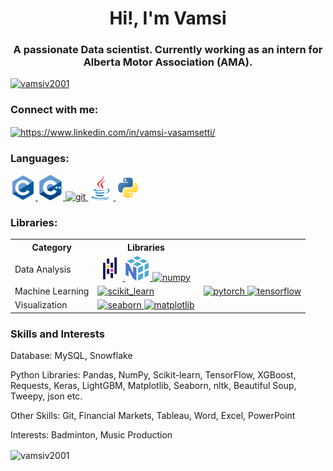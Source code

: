 <h1 align="center">Hi!, I'm Vamsi</h1>
<h3 align="center">A passionate Data scientist. Currently working as an intern for Alberta Motor Association (AMA).</h3>

<p align="left"> <a href="https://github.com/ryo-ma/github-profile-trophy"><img src="https://github-profile-trophy.vercel.app/?username=vamsiv2001" alt="vamsiv2001" /></a> </p>

<h3 align="left">Connect with me:</h3>
<p align="left">
<a href="https://linkedin.com/in/https://www.linkedin.com/in/vamsi-vasamsetti/" target="blank"><img align="center" src="https://raw.githubusercontent.com/rahuldkjain/github-profile-readme-generator/master/src/images/icons/Social/linked-in-alt.svg" alt="https://www.linkedin.com/in/vamsi-vasamsetti/" height="30" width="40" /></a>
</p>

<h3 align="left">Languages:</h3>
<p align="left"> <a href="https://www.cprogramming.com/" target="_blank" rel="noreferrer"> <img src="https://raw.githubusercontent.com/devicons/devicon/master/icons/c/c-original.svg" alt="c" width="40" height="40"/> </a> 
<a href="https://www.w3schools.com/cpp/" target="_blank" rel="noreferrer"> <img src="https://raw.githubusercontent.com/devicons/devicon/master/icons/cplusplus/cplusplus-original.svg" alt="cplusplus" width="40" height="40"/> </a> <a href="https://git-scm.com/" target="_blank" rel="noreferrer"> <img src="https://www.vectorlogo.zone/logos/git-scm/git-scm-icon.svg" alt="git" width="40" height="40"/> </a> 
 <a href="https://www.java.com" target="_blank" rel="noreferrer"> <img src="https://raw.githubusercontent.com/devicons/devicon/master/icons/java/java-original.svg" alt="java" width="40" height="40"/> </a> 
 <a href="https://www.python.org" target="_blank" rel="noreferrer"> <img src="https://raw.githubusercontent.com/devicons/devicon/master/icons/python/python-original.svg" alt="python" width="40" height="40"/> </a>

<h3>Libraries:</h3>
<table>
  <tr>
    <th>Category</th>
    <th>Libraries</th>
  </tr>
  <tr>
    <td>Data Analysis</td>
    <td>
      <a href="https://pandas.pydata.org/" target="_blank" rel="noreferrer">
        <img src="https://raw.githubusercontent.com/devicons/devicon/2ae2a900d2f041da66e950e4d48052658d850630/icons/pandas/pandas-original.svg" alt="pandas" width="40" height="40"/>
      </a>
      <a href="https://numpy.org/" target="_blank" rel="noreferrer">
        <img src="https://raw.githubusercontent.com/devicons/devicon/master/icons/numpy/numpy-original.svg" alt="numpy" width="40" height="40"/>
      </a>
      <a href="https://scipy.org/" target="_blank" rel="noreferrer">
       <img src="https://hackr.io/blog/media/scipy.png" alt="numpy" width="60" height="40"/>
      </a>
    </td>
  </tr>
  <tr>
    <td>Machine Learning</td>
    <td>
      <a href="https://scikit-learn.org/" target="_blank" rel="noreferrer">
        <img src="https://upload.wikimedia.org/wikipedia/commons/0/05/Scikit_learn_logo_small.svg" alt="scikit_learn" width="40" height="40"/>
      </a>
    </td>
    <td>
      <a href="https://pytorch.org/" target="_blank" rel="noreferrer">
        <img src="https://www.vectorlogo.zone/logos/pytorch/pytorch-icon.svg" alt="pytorch" width="40" height="40"/>
      </a>
      <a href="https://www.tensorflow.org" target="_blank" rel="noreferrer">
        <img src="https://www.vectorlogo.zone/logos/tensorflow/tensorflow-icon.svg" alt="tensorflow" width="40" height="40"/>
      </a>
    </td>
  </tr>
  <tr>
    <td>Visualization</td>
    <td>
      <a href="https://seaborn.pydata.org/" target="_blank" rel="noreferrer">
        <img src="https://seaborn.pydata.org/_images/logo-mark-lightbg.svg" alt="seaborn" width="40" height="40"/>
      </a>
      <a href="https://matplotlib.org/" target="_blank" rel="noreferrer">
        <img src="https://hackr.io/blog/media/matplotlib.png" alt="matplotlib" width="80" height="40"/>
      </a>
    </td>
  </tr>
</table>



<h3 align="left">Skills and Interests</h3>
 
<p>Database: MySQL, Snowflake</p>
<p>Python Libraries: Pandas, NumPy, Scikit-learn, TensorFlow, XGBoost, Requests, Keras, LightGBM, Matplotlib, Seaborn, nltk, Beautiful Soup, Tweepy, json etc.</p>
<p>Other Skills: Git, Financial Markets, Tableau, Word, Excel, PowerPoint</p>
<p>Interests: Badminton, Music Production</p>

<p><img align="center" src="https://github-readme-stats.vercel.app/api/top-langs?username=vamsiv2001&show_icons=true&locale=en&layout=compact" alt="vamsiv2001" /></p>


